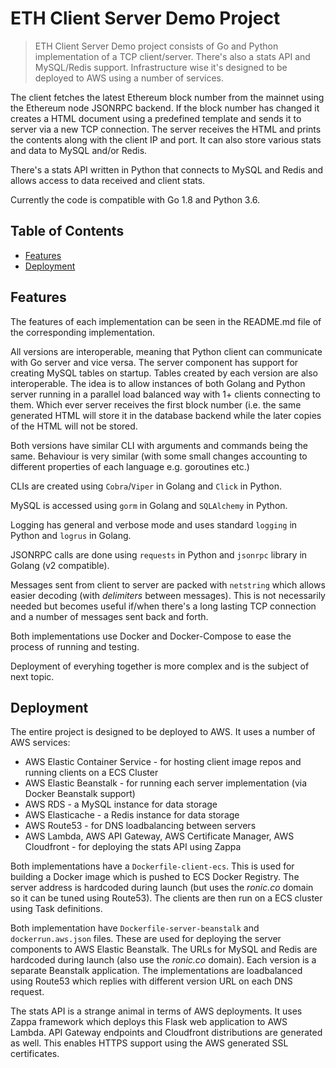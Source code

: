 # ETH Client Server Demo Project

> ETH Client Server Demo project consists of Go and Python implementation of a TCP client/server. There's also a stats API and MySQL/Redis support. Infrastructure wise it's designed to be deployed to AWS using a number of services.

The client fetches the latest Ethereum block number from the mainnet using the Ethereum node JSONRPC backend. If the block number has changed it creates a HTML document using a predefined template and sends it to server via a new TCP connection. The server receives the HTML and prints the contents along with the client IP and port. It can also store various stats and data to MySQL and/or Redis.

There's a stats API written in Python that connects to MySQL and Redis and allows access to data received and client stats.

Currently the code is compatible with Go 1.8 and Python 3.6.

## Table of Contents

- [Features](#features)
- [Deployment](#deployment)

## Features

The features of each implementation can be seen in the README.md file of the corresponding implementation.

All versions are interoperable, meaning that Python client can communicate with Go server and vice versa. The server component has support for creating MySQL tables on startup. Tables created by each version are also interoperable. The idea is to allow instances of both Golang and Python server running in a parallel load balanced way with 1+ clients connecting to them. Which ever server receives the first block number (i.e. the same generated HTML will store it in the database backend while the later copies of the HTML will not be stored.

Both versions have similar CLI with arguments and commands being the same. Behaviour is very similar (with some small changes accounting to different properties of each language e.g. goroutines etc.)

CLIs are created using `Cobra`/`Viper` in Golang and `Click` in Python.

MySQL is accessed using `gorm` in Golang and `SQLAlchemy` in Python.

Logging has general and verbose mode and uses standard `logging` in Python and `logrus` in Golang. 

JSONRPC calls are done using `requests` in Python and `jsonrpc` library in Golang (v2 compatible).

Messages sent from client to server are packed with `netstring` which allows easier decoding (with *delimiters* between messages). This is not necessarily needed but becomes useful if/when there's a long lasting TCP connection and a number of messages sent back and forth.

Both implementations use Docker and Docker-Compose to ease the process of running and testing.

Deployment of everyhing together is more complex and is the subject of next topic.

## Deployment

The entire project is designed to be deployed to AWS. It uses a number of AWS services:

- AWS Elastic Container Service - for hosting client image repos and running clients on a ECS Cluster
- AWS Elastic Beanstalk - for running each server implementation (via Docker Beanstalk support)
- AWS RDS - a MySQL instance for data storage
- AWS Elasticache - a Redis instance for data storage
- AWS Route53 - for DNS loadbalancing between servers
- AWS Lambda, AWS API Gateway, AWS Certificate Manager, AWS Cloudfront - for deploying the stats API using Zappa

Both implementations have a `Dockerfile-client-ecs`. This is used for building a Docker image which is pushed to ECS Docker Registry. The server address is hardcoded during launch (but uses the *ronic.co* domain so it can be tuned using Route53). The clients are then run on a ECS cluster using Task definitions.

Both implementation have `Dockerfile-server-beanstalk` and `dockerrun.aws.json` files. These are used for deploying the server components to AWS Elastic Beanstalk. The URLs for MySQL and Redis are hardcoded during launch (also use the *ronic.co* domain). Each version is a separate Beanstalk application. The implementations are loadbalanced using Route53 which replies with different version URL on each DNS request.

The stats API is a strange animal in terms of AWS deployments. It uses Zappa framework which deploys this Flask web application to AWS Lambda. API Gateway endpoints and Cloudfront distributions are generated as well. This enables HTTPS support using the AWS generated SSL certificates.
